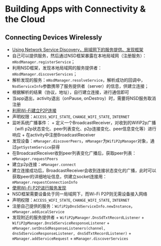 # Building Apps with Connectivity & the Cloud

## Connecting Devices Wirelessly
+  [Using Network Service Discovery，局域网下的服务提供、发现框架](http://developer.android.com/intl/zh-cn/training/connect-devices-wirelessly/nsd.html)
  +  自己可以提供服务，然后通过NSD框架暴露在本地局域网（注册服务）：`mNsdManager.registerService`；
  +  利用NSD框架，发现本地局域网的服务提供者：`mNsdManager.discoverServices`；
  +  解析发现的服务：`mNsdManager.resolveService`，解析成功的回调中，`NsdServiceInfo`参数携带了服务提供者（server）的信息，供建立连接；
  +  根据解析的结果（协议，地址），自行建立连接，进行通信即可
  +  当app退出，activity退出（onPause, onDestroy）时，需要将NSD服务取消注册
+  [利用Wi-Fi建立P2P连接](http://developer.android.com/intl/zh-cn/training/connect-devices-wirelessly/wifi-direct.html)
  +  声明权限：`ACCESS_WIFI_STATE`, `CHANGE_WIFI_STATE`, `INTERNET`
  +  监听系统广播事件：
    +  定义一个BroadcastReceiver，对收到的WifiP2p广播（wifi p2p状态变化、peer列表变化、p2p连接变化、peer信息变化等）进行响应
    +  在activity中注册BroadcastReceiver
  +  发现设备：`mManager.discoverPeers`，`mManager`为`WifiP2pManager`对象，通过`getSystemService`获得
  +  在BroadcastReceiver收到peer列表变化广播后，获取peer列表：`mManager.requestPeers`
  +  建立p2p连接：`mManager.connect`
  +  建立连接成功后，BroadcastReceiver会收到连接状态变化的广播，此时可以获取peer的详细地址信息，供建立socket连接用：`mManager.requestConnectionInfo`
+  [使用Wi-Fi P2P进行服务发现](http://developer.android.com/intl/zh-cn/training/connect-devices-wirelessly/nsd-wifi-direct.html)
  +  NSD框架需要设备处于同一局域网下，而Wi-Fi P2P则无需设备接入网络
  +  声明权限：`ACCESS_WIFI_STATE`, `CHANGE_WIFI_STATE`, `INTERNET`
  +  注册自己提供的服务：`WifiP2pDnsSdServiceInfo.newInstance`，`mManager.addLocalService`
  +  发现附近的服务提供者
    +  `WifiP2pManager.DnsSdTxtRecordListener`
    +  `WifiP2pManager.DnsSdServiceResponseListener`
    +  `mManager.setDnsSdResponseListeners(channel, dnsSdServiceResponseListener, dnsSdTxtRecordListener)`
    +  `mManager.addServiceRequest`
    +  `mManager.discoverServices`
